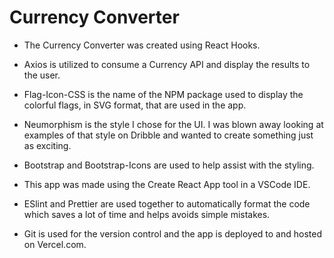# Currency Converter

- The Currency Converter was created using React Hooks.

- Axios is utilized to consume a Currency API and display the results to the user.

- Flag-Icon-CSS is the name of the NPM package used to display the colorful flags, in SVG format, that are used in the app.

- Neumorphism is the style I chose for the UI. I was blown away looking at examples of that style on Dribble and wanted to create something just as exciting.

- Bootstrap and Bootstrap-Icons are used to help assist with the styling.

- This app was made using the Create React App tool in a VSCode IDE.

- ESlint and Prettier are used together to automatically format the code which saves a lot of time and helps avoids simple mistakes.

- Git is used for the version control and the app is deployed to and hosted on Vercel.com.
